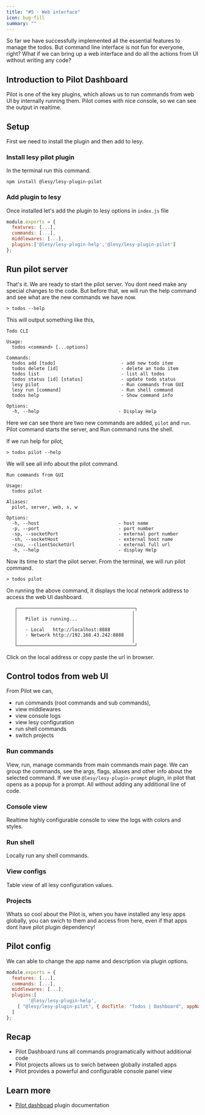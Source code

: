 ```yaml
---
title: "#5 · Web interface"
icon: bug-fill
summary: ""
---
```


So far we have successfully implemented all the essential features to manage the todos. But command line interface is not fun for everyone, right? What if we can bring up a web interface and do all the actions from UI without writing any code?

## Introduction to Pilot Dashboard

Pilot is one of the key plugins, which allows us to run commands from web UI by internally running them. Pilot comes with nice console, so we can see the output in realtime.

<!-- <gif> -->

## Setup

First we need to install the plugin and then add to lesy.

### Install lesy pilot plugin

In the terminal run this command.

```shell
npm install @lesy/lesy-plugin-pilot
```

### Add plugin to lesy

Once installed let's add the plugin to lesy options in `index.js` file

```js
module.exports = {
  features: [...],
  commands: [...],
  middlewares: [...],
  plugins:['@lesy/lesy-plugin-help','@lesy/lesy-plugin-pilot']
};
```

## Run pilot server

That's it. We are ready to start the pilot server. You dont need make any special changes to the code. But before that, we will run the help command and see what are the new commands we have now.

```shell
> todos --help
```

This will output something like this,

```shell
Todo CLI

Usage:
  todos <command> [...options]

Commands:
  todos add [todo]                        - add new todo item
  todos delete [id]                       - delete an todo item
  todos list                              - list all todos
  todos status [id] [status]              - update todo status
  lesy pilot                              - Run commands from GUI
  lesy run [command]                      - Run shell command
  todos help                              - Show command info

Options:
  -h, --help                             - Display Help
```

Here we can see there are two new commands are added, `pilot` and `run`. Pilot command starts the server, and Run command runs the shell.

If we run help for pilot,

```shell
> todos pilot --help
```

We will see all info about the pilot command.

```shell
Run commands from GUI

Usage:
  todos pilot

Aliases:
  pilot, server, web, s, w

Options:
  -h, --host                             - host name
  -p, --port                             - port number
  -sp, --socketPort                      - external port number
  -sh, --socketHost                      - external host name
  -csu, --clientSocketUrl                - external full url
  -h, --help                             - display Help
```

Now its time to start the pilot server. From the terminal, we will run pilot command.

```shell
> todos pilot
```

On running the above command, it displays the local network address to access the web UI dashboard.

```shell
   ┌───────────────────────────────────────────┐
   │                                          │
   │   Pilot is running...                    │
   │                                          │
   │   - Local   http://localhost:8888        │
   │   - Network http://192.168.43.242:8888   │
   │                                          │
   └───────────────────────────────────────────┘

```

Click on the local address or copy paste the url in browser.

## Control todos from web UI

From Pilot we can,

- run commands (root commands and sub commands),
- view middlewares
- view console logs
- view lesy configuration
- run shell commands
- switch projects

### Run commands

View, run, manage commands from main commands main page. We can group the commands, see the args, flags, aliases and other info about the selected command. If we use `@lesy/lesy-plugin-prompt` plugin, in pilot that opens as a popup for a prompt. All without adding any additional line of code.

<!-- <gif> -->

### Console view

Realtime highly configurable console to view the logs with colors and styles.

<!-- <gif> -->

### Run shell

Locally run any shell commands.

<!-- <gif> -->

### View configs

Table view of all lesy configuration values.

<!-- <gif> -->

### Projects

Whats so cool about the Pilot is, when you have installed any lesy apps globally, you can swich to them and access from here, even if that apps dont have pilot plugin dependency!

<!-- <gif> -->

## Pilot config

We can able to change the app name and description via plugin options.

```js
module.exports = {
  features: [...],
  commands: [...],
  middlewares: [...],
  plugins:[
		'@lesy/lesy-plugin-help',
    [ "@lesy/lesy-plugin-pilot", { docTitle: "Todos | Dashboard", appName: "Todos" }]
  ]
};
```

## Recap

- Pilot Dashboard runs all commands programatically without additional code
- Pilot projects allows us to swich between globally installed apps
- Pilot provides a powerful and configurable console panel view

## Learn more

- [Pilot dashboad]() plugin documentation
